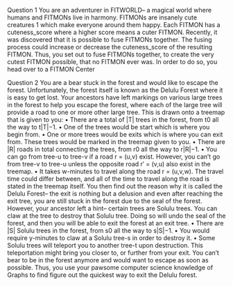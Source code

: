 Question 1
You are an adventurer in FITWORLD– a magical world where humans and FITMONs live in
 harmony. FITMONs are insanely cute creatures 1 which make everyone around them happy.
 Each FITMON has a cuteness_score where a higher score means a cuter FITMON.
 Recently, it was discovered that it is possible to fuse FITMONs together. The fusing process
 could increase or decrease the cuteness_score of the resulting FITMON. Thus, you set out to
 fuse FITMONs together, to create the very cutest FITMON possible, that no FITMON ever
 was. In order to do so, you head over to a FITMON Center

 Question 2
 You are a bear stuck in the forest and would like to escape the forest. Unfortunately, the
 forest itself is known as the Delulu Forest where it is easy to get lost. Your ancestors have left
 markings on various large trees in the forest to help you escape the forest, where each of the
 large tree will provide a road to one or more other large tree. This is drawn onto a treemap
 that is given to you:
 • There are a total of |T| trees in the forest, from t0 all the way to t|T|−1.
 • One of the trees would be start which is where you begin from.
 • One or more trees would be exits which is where you can exit from. These trees would
 be marked in the treemap given to you.
 • There are |R| roads in total connecting the trees, from r0 all the way to r|R|−1.
 • You can go from tree-u to tree-v if a road r = (u,v) exist. However, you can’t go from
 tree-v to tree-u unless the opposite road r′ = (v,u) also exist in the treemap.
 • It takes w-minutes to travel along the road r = (u,v,w). The travel time could differ
 between, and all of the time to travel along the road is stated in the treemap itself.
 You then find out the reason why it is called the Delulu Forest– the exit is nothing but a
 delusion and even after reaching the exit tree, you are still stuck in the forest due to the seal
 of the forest. However, your ancestor left a hint– certain trees are Solulu trees. You can claw
 at the tree to destroy that Solulu tree. Doing so will undo the seal of the forest, and then you
 will be able to exit the forest at an exit tree.
 • There are |S| Solulu trees in the forest, from s0 all the way to s|S|−1.
 • You would require y-minutes to claw at a Solulu tree-s in order to destroy it.
 • Some Solulu trees will teleport you to another tree-t upon destruction. This teleportation
 might bring you closer to, or further from your exit.
 You can’t bear to be in the forest anymore and would want to escape as soon as possible. Thus,
 you use your pawsome computer science knowledge of Graphs to find figure out the quickest
 way to exit the Delulu forest. 